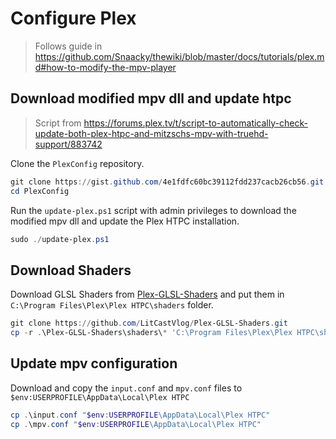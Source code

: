 # Configure Plex

<!--start-->
> Follows guide in <https://github.com/Snaacky/thewiki/blob/master/docs/tutorials/plex.md#how-to-modify-the-mpv-player>

## Download modified mpv dll and update htpc

> Script from <https://forums.plex.tv/t/script-to-automatically-check-update-both-plex-htpc-and-mitzschs-mpv-with-truehd-support/883742>

Clone the `PlexConfig` repository.

```powershell
git clone https://gist.github.com/4e1fdfc60bc39112fdd237cacb26cb56.git "PlexConfig"
cd PlexConfig
```

Run the `update-plex.ps1` script with admin privileges to download the modified mpv dll and update the Plex HTPC installation.

```powershell
sudo ./update-plex.ps1
```

## Download Shaders

Download GLSL Shaders from [Plex-GLSL-Shaders](https://github.com/LitCastVlog/Plex-GLSL-Shaders) and put them in `C:\Program Files\Plex\Plex HTPC\shaders` folder.

```powershell
git clone https://github.com/LitCastVlog/Plex-GLSL-Shaders.git
cp -r .\Plex-GLSL-Shaders\shaders\* 'C:\Program Files\Plex\Plex HTPC\shaders'
```

## Update mpv configuration

Download and copy the `input.conf` and `mpv.conf` files to `$env:USERPROFILE\AppData\Local\Plex HTPC`

```powershell
cp .\input.conf "$env:USERPROFILE\AppData\Local\Plex HTPC"
cp .\mpv.conf "$env:USERPROFILE\AppData\Local\Plex HTPC"
```
<!--end-->
